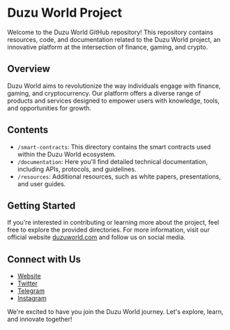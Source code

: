 # Duzu World Project

Welcome to the Duzu World GitHub repository! This repository contains resources, code, and documentation related to the Duzu World project, an innovative platform at the intersection of finance, gaming, and crypto.

## Overview

Duzu World aims to revolutionize the way individuals engage with finance, gaming, and cryptocurrency. Our platform offers a diverse range of products and services designed to empower users with knowledge, tools, and opportunities for growth.

## Contents

- `/smart-contracts`: This directory contains the smart contracts used within the Duzu World ecosystem.
- `/documentation`: Here you'll find detailed technical documentation, including APIs, protocols, and guidelines.
- `/resources`: Additional resources, such as white papers, presentations, and user guides.

## Getting Started

If you're interested in contributing or learning more about the project, feel free to explore the provided directories. For more information, visit our official website [duzuworld.com](http://www.duzuworld.io/) and follow us on social media.

## Connect with Us

- [Website](http://www.duzuworld.io/)
- [Twitter](https://twitter.com/duzuworld)
- [Telegram](https://t.me/Duzuworldofficial)
- [Instagram](https://instagram.com/duzuworldofficial)

We're excited to have you join the Duzu World journey. Let's explore, learn, and innovate together!
